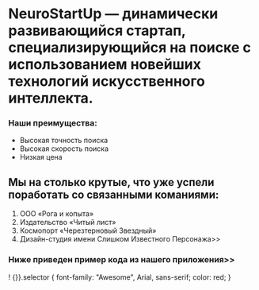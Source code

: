 # NeuroStartUp — динамически развивающийся стартап, специализирующийся на поиске с использованием новейших технологий искусственного интеллекта. 
### Наши преимущества:

* Высокая точность поиска
* Высокая скорость поиска
* Низкая цена


## Мы на столько крутые, что уже успели поработать со связанными команиями:

1. ООО «Рога и копыта»
2. Издательство «Читый лист»
3. Космопорт «Черезтерновый Звездный»
4. Дизайн-студия имени Слишком Известного Персонажа>>
### Ниже приведен пример кода из нашего приложения>>

! {}}.selector {
  font-family: "Awesome", Arial, sans-serif;
  color: red;
}
